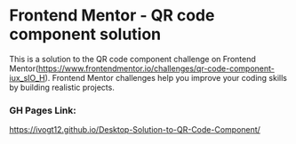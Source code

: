 # Frontend Mentor - QR code component solution

This is a solution to the QR code component challenge on Frontend Mentor(https://www.frontendmentor.io/challenges/qr-code-component-iux_sIO_H). Frontend Mentor challenges help you improve your coding skills by building realistic projects. 
### GH Pages Link:
https://ivogt12.github.io/Desktop-Solution-to-QR-Code-Component/
